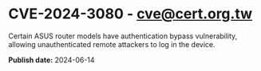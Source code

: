 # CVE-2024-3080 - cve@cert.org.tw

Certain ASUS router models have authentication bypass vulnerability, allowing unauthenticated remote attackers to log in the device.

**Publish date:** 2024-06-14
